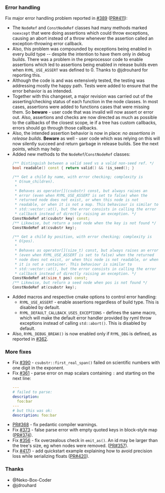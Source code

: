 ### Error handling

Fix major error handling problem reported in [#389](https://github.com/biojppm/rapidyaml/issues/389) ([PR#411](https://github.com/biojppm/rapidyaml/pull/411)):

  - The `NodeRef` and `ConstNodeRef` classes had many methods marked `noexcept` that were doing assertions which could throw exceptions, causing an abort instead of a throw whenever the assertion called an exception-throwing error callback.
  - Also, this problem was compounded by exceptions being enabled in every build type -- despite the intention to have them only in debug builds. There was a problem in the preprocessor code to enable assertions which led to assertions being enabled in release builds even when `RYML_USE_ASSERT` was defined to 0. Thanks to @jdrouhard for reporting this.
  - Although the code is and was extensively tested, the testing was addressing mostly the happy path. Tests were added to ensure that the error behavior is as intended.
  - Together with this changeset, a major revision was carried out of the asserting/checking status of each function in the node classes. In most cases, assertions were added to functions cases that were missing them. So **beware** - user code that was invalid will now assert or error out. Also, assertions and checks are now directed as much as possible to the callbacks of the closest scope, ie if a tree has custom callbacks, errors should go through those callbacks.
  - Also, the intended assertion behavior is now in place: *no assertions in release builds*. **Beware** as well - user code which was relying on this will now silently succeed and return garbage in release builds. See the next points, which may help:
  - Added new methods to the `NodeRef`/`ConstNodeRef` classes:
    ```c++
    /** Distinguish between a valid seed vs a valid non-seed ref. */
    bool readable() const { return valid() && !is_seed(); }

    /** Get a child by name, with error checking; complexity is
     * O(num_children).
     *
     * Behaves as operator[](csubstr) const, but always raises an
     * error (even when RYML_USE_ASSERT is set to false) when the
     * returned node does not exist, or when this node is not
     * readable, or when it is not a map. This behaviour is similar to
     * std::vector::at(), but the error consists in calling the error
     * callback instead of directly raising an exception. */
    ConstNodeRef at(csubstr key) const;
    /** Likewise, but return a seed node when the key is not found */
    ConstNodeRef at(csubstr key);

    /** Get a child by position, with error checking; complexity is
     * O(pos).
     *
     * Behaves as operator[](size_t) const, but always raises an error
     * (even when RYML_USE_ASSERT is set to false) when the returned
     * node does not exist, or when this node is not readable, or when
     * it is not a container. This behaviour is similar to
     * std::vector::at(), but the error consists in calling the error
     * callback instead of directly raising an exception. */
    ConstNodeRef at(size_t pos) const;
    /** Likewise, but return a seed node when pos is not found */
    ConstNodeRef at(csubstr key);
    ```
  - Added macros and respective cmake options to control error handling:
    - `RYML_USE_ASSERT` - enable assertions regardless of build type. This is disabled by default.
    - `RYML_DEFAULT_CALLBACK_USES_EXCEPTIONS` - defines the same macro, which will make the default error handler provided by ryml throw exceptions instead of calling `std::abort()`. This is disabled by default.
  - Also, `RYML_DEBUG_BREAK()` is now enabled only if `RYML_DBG` is defined, as reported in [#362](https://github.com/biojppm/rapidyaml/issues/362).


### More fixes

- Fix [#390](https://github.com/biojppm/rapidyaml/pull/390) - `csubstr::first_real_span()` failed on scientific numbers with one digit in the exponent.
- Fix [#361](https://github.com/biojppm/rapidyaml/pull/361) - parse error on map scalars containing `:` and starting on the next line:
  ```yaml
  ---
  # failed to parse:
  description:
    foo:bar
  ---
  # but this was ok:
  description: foo:bar
  ```
- [PR#368](https://github.com/biojppm/rapidyaml/pull/368) - fix pedantic compiler warnings.
- Fix [#373](https://github.com/biojppm/rapidyaml/issues/373) - false parse error with empty quoted keys in block-style map ([PR#374](https://github.com/biojppm/rapidyaml/pull/374)).
- Fix [#356](https://github.com/biojppm/rapidyaml/issues/356) - fix overzealous check in `emit_as()`. An id may be larger than the tree's size, eg when nodes were removed. ([PR#357](https://github.com/biojppm/rapidyaml/pull/357)).
- Fix [#417](https://github.com/biojppm/rapidyaml/issues/417)) - add quickstart example explaining how to avoid precision loss while serializing floats ([PR#420](https://github.com/biojppm/rapidyaml/pull/420)).

### Thanks

- @Neko-Box-Coder
- @jdrouhard
